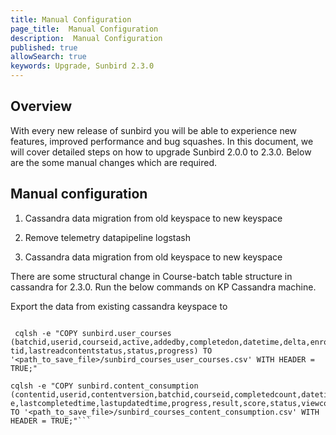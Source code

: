 ```yaml
---
title: Manual Configuration
page_title:  Manual Configuration
description:  Manual Configuration
published: true
allowSearch: true
keywords: Upgrade, Sunbird 2.3.0
---
```


## Overview

With every new release of sunbird you will be able to experience new features, improved performance and bug squashes.
In this document, we will cover detailed steps on how to upgrade Sunbird 2.0.0 to 2.3.0. Below are the some manual changes which are required.

## Manual configuration

1. Cassandra data migration from old keyspace to new keyspace
2. Remove telemetry datapipeline logstash




1. Cassandra data migration from old keyspace to new keyspace
    
There are some structural change in Course-batch table structure in cassandra for 2.3.0. Run the below commands
on KP Cassandra machine.

Export the data from existing cassandra keyspace to 


```cqlsh -e "COPY sunbird.course_batch (courseid,id,createdby,createddate,createdfor,description,enddate,enrollmentenddate,enrollmenttype,mentors,name,startdate,status,updateddate) TO '<path_to_save_file>/sunbird_courses_course_batch.csv' WITH HEADER = TRUE;"

 cqlsh -e "COPY sunbird.user_courses (batchid,userid,courseid,active,addedby,completedon,datetime,delta,enrolleddate,grade,lastreadconten
tid,lastreadcontentstatus,status,progress) TO '<path_to_save_file>/sunbird_courses_user_courses.csv' WITH HEADER = TRUE;"

cqlsh -e "COPY sunbird.content_consumption (contentid,userid,contentversion,batchid,courseid,completedcount,datetime,grade,lastaccesstim
e,lastcompletedtime,lastupdatedtime,progress,result,score,status,viewcount) TO '<path_to_save_file>/sunbird_courses_content_consumption.csv' WITH 
HEADER = TRUE;"```




 
 
